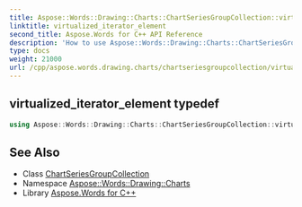 ```yaml
---
title: Aspose::Words::Drawing::Charts::ChartSeriesGroupCollection::virtualized_iterator_element typedef
linktitle: virtualized_iterator_element
second_title: Aspose.Words for C++ API Reference
description: 'How to use Aspose::Words::Drawing::Charts::ChartSeriesGroupCollection::virtualized_iterator_element typedef of Aspose::Words::Drawing::Charts::ChartSeriesGroupCollection class in C++.'
type: docs
weight: 21000
url: /cpp/aspose.words.drawing.charts/chartseriesgroupcollection/virtualized_iterator_element/
---
```

## virtualized_iterator_element typedef




```cpp
using Aspose::Words::Drawing::Charts::ChartSeriesGroupCollection::virtualized_iterator_element =  typename iterator_holder_type::virtualized_iterator_element
```

## See Also

* Class [ChartSeriesGroupCollection](../)
* Namespace [Aspose::Words::Drawing::Charts](../../)
* Library [Aspose.Words for C++](../../../)
